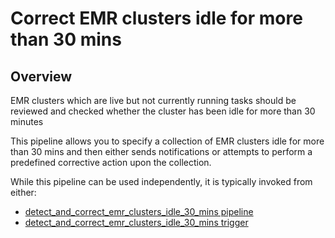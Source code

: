 # Correct EMR clusters idle for more than 30 mins

## Overview

EMR clusters which are live but not currently running tasks should be reviewed and checked whether the cluster has been idle for more than 30 minutes

This pipeline allows you to specify a collection of EMR clusters idle for more than 30 mins and then either sends notifications or attempts to perform a predefined corrective action upon the collection.

While this pipeline can be used independently, it is typically invoked from either:
- [detect_and_correct_emr_clusters_idle_30_mins pipeline](https://hub.flowpipe.io/mods/turbot/aws-thrifty/pipelines/aws_thrifty.pipeline.detect_and_correct_emr_clusters_idle_30_mins)
- [detect_and_correct_emr_clusters_idle_30_mins trigger](https://hub.flowpipe.io/mods/turbot/aws-thrifty/triggers/aws_thrifty.trigger.query.detect_and_correct_emr_clusters_idle_30_mins)
